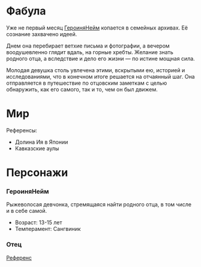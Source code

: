 Фабула
======
Уже не первый месяц
[ГероиняНейм](https://github.com/Neyromantik/TheMount/new/master?readme=1#%D0%B3%D0%B5%D1%80%D0%BE%D0%B8%D0%BD%D1%8F%D0%BD%D0%B5%D0%B9%D0%BC)
копается в семейных архивах. Её сознание захвачено идеей.

Днем она перебирает ветхие письма и фотографии, а вечером воодушевленно глядит вдаль, на горные хребты.
Желание знать родного отца, а вследствие и дело его жизни — по истине мощная сила.

Молодая девушка столь увлечена этими, вскрытыми ею, историей и исследованиями,
что в конечном итоге решается на отчаянный шаг.
Она отправляется в путешествие по отцовским заметкам с целью обнаружить, как его самого, так и то, чем он был движем.

Мир
===
Референсы:
* Долина Ия в Японии
* Кавказские аулы

Персонажи
========
### ГероиняНейм
Рыжеволосая девчонка, стремящаяся найти родного отца, в том числе и в себе самой.
* Возраст: 13-15 лет
* Темперамент: Сангвиник

### Отец
[Референс](https://ru.wikipedia.org/wiki/%D0%9F%D0%B0%D1%81%D1%82%D1%83%D1%85%D0%BE%D0%B2,_%D0%90%D0%BD%D0%B4%D1%80%D0%B5%D0%B9_%D0%92%D0%B0%D1%81%D0%B8%D0%BB%D1%8C%D0%B5%D0%B2%D0%B8%D1%87#%D0%98%D0%B7%D0%BE%D0%B1%D1%80%D0%B5%D1%82%D0%B0%D1%82%D0%B5%D0%BB%D1%8C)
